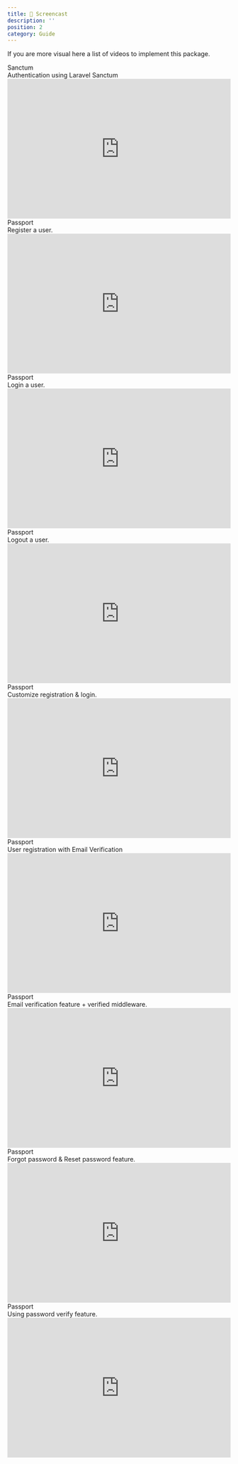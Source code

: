 ```yaml
---
title: 🍿 Screencast
description: ''
position: 2
category: Guide
---
```


If you are more visual here a list of videos to implement this package.

<!-- Video -->
<div class="flex text-gray-900 my-4 py-4 border-t-2 border-b-2 border-gray-300">
    <span class="px-2 py-1 bg-green-200 text-green-700 font-semibold rounded-full text-sm mr-2">
        Sanctum
    </span>
    <div class="font-semibold">
        Authentication using Laravel Sanctum
    </div>
</div>

<iframe class="shadow-xl rounded-lg mb-20" style="width: 100%;" height="315" src="https://www.youtube.com/embed/VGBOukJbzFE" frameborder="0" allow="accelerometer; autoplay; clipboard-write; encrypted-media; gyroscope; picture-in-picture" allowfullscreen></iframe>
<!-- End Video -->

<!-- Video -->
<div class="flex text-gray-900 my-4 py-4 border-t-2 border-b-2 border-gray-300">
    <span class="px-2 py-1 bg-blue-200 text-blue-700 font-semibold rounded-full text-sm mr-2">
        Passport
    </span>
    <div class="font-semibold">
        Register a user.
    </div>
</div>

<iframe class="shadow-xl rounded-lg mb-20" style="width: 100%;" height="315" src="https://www.youtube.com/embed/tRZtmR6Qhgg" frameborder="0" allow="accelerometer; autoplay; clipboard-write; encrypted-media; gyroscope; picture-in-picture" allowfullscreen></iframe>
<!-- End Video -->

<!-- Video -->
<div class="flex text-gray-900 my-4 py-4 border-t-2 border-b-2 border-gray-300">
    <span class="px-2 py-1 bg-blue-200 text-blue-700 font-semibold rounded-full text-sm mr-2">
        Passport
    </span>
    <div class="font-semibold">
        Login a user.
    </div>
</div>

<iframe class="shadow-xl rounded-lg mb-20" style="width: 100%;" height="315" src="https://www.youtube.com/embed/Yf_E1XK_S-w" frameborder="0" allow="accelerometer; autoplay; clipboard-write; encrypted-media; gyroscope; picture-in-picture" allowfullscreen></iframe>
<!-- End Video -->

<!-- Video -->
<div class="flex text-gray-900 my-4 py-4 border-t-2 border-b-2 border-gray-300">
    <span class="px-2 py-1 bg-blue-200 text-blue-700 font-semibold rounded-full text-sm mr-2">
        Passport
    </span>
    <div class="font-semibold">
        Logout a user.
    </div>
</div>

<iframe class="shadow-xl rounded-lg mb-20" style="width: 100%;" height="315" src="https://www.youtube.com/embed/vInYm2H_NG4" frameborder="0" allow="accelerometer; autoplay; clipboard-write; encrypted-media; gyroscope; picture-in-picture" allowfullscreen></iframe>
<!-- End Video -->

<!-- Video -->
<div class="flex text-gray-900 my-4 py-4 border-t-2 border-b-2 border-gray-300">
    <span class="px-2 py-1 bg-blue-200 text-blue-700 font-semibold rounded-full text-sm mr-2">
        Passport
    </span>
    <div class="font-semibold">
        Customize registration & login.
    </div>
</div>

<iframe class="shadow-xl rounded-lg mb-20" style="width: 100%;" height="315" src="https://www.youtube.com/embed/6DsP8Jys3G0" frameborder="0" allow="accelerometer; autoplay; clipboard-write; encrypted-media; gyroscope; picture-in-picture" allowfullscreen></iframe>
<!-- End Video -->

<!-- Video -->
<div class="flex text-gray-900 my-4 py-4 border-t-2 border-b-2 border-gray-300">
    <span class="px-2 py-1 bg-blue-200 text-blue-700 font-semibold rounded-full text-sm mr-2">
        Passport
    </span>
    <div class="font-semibold">
        User registration with Email Verification
    </div>
</div>

<iframe class="shadow-xl rounded-lg mb-20" style="width: 100%;" height="315" src="https://www.youtube.com/embed/yQHDatfJI6Q" frameborder="0" allow="accelerometer; autoplay; clipboard-write; encrypted-media; gyroscope; picture-in-picture" allowfullscreen></iframe>
<!-- End Video -->

<!-- Video -->
<div class="flex text-gray-900 my-4 py-4 border-t-2 border-b-2 border-gray-300">
    <span class="px-2 py-1 bg-blue-200 text-blue-700 font-semibold rounded-full text-sm mr-2">
        Passport
    </span>
    <div class="font-semibold">
        Email verification feature + verified middleware.
    </div>
</div>

<iframe class="shadow-xl rounded-lg mb-20" style="width: 100%;" height="315" src="https://www.youtube.com/embed/cQc4nFLNxsM" frameborder="0" allow="accelerometer; autoplay; clipboard-write; encrypted-media; gyroscope; picture-in-picture" allowfullscreen></iframe>
<!-- End Video -->

<!-- Video -->
<div class="flex text-gray-900 my-4 py-4 border-t-2 border-b-2 border-gray-300">
    <span class="px-2 py-1 bg-blue-200 text-blue-700 font-semibold rounded-full text-sm mr-2">
        Passport
    </span>
    <div class="font-semibold">
        Forgot password & Reset password feature.
    </div>
</div>

<iframe class="shadow-xl rounded-lg mb-20" style="width: 100%;" height="315" src="https://www.youtube.com/embed/hEoqL0MHRp4" frameborder="0" allow="accelerometer; autoplay; clipboard-write; encrypted-media; gyroscope; picture-in-picture" allowfullscreen></iframe>
<!-- End Video -->

<!-- Video -->
<div class="flex text-gray-900 my-4 py-4 border-t-2 border-b-2 border-gray-300">
    <span class="px-2 py-1 bg-blue-200 text-blue-700 font-semibold rounded-full text-sm mr-2">
        Passport
    </span>
    <div class="font-semibold">
        Using password verify feature.
    </div>
</div>

<iframe class="shadow-xl rounded-lg mb-20" style="width: 100%;" height="315" src="https://www.youtube.com/embed/TknBvDiamkY" frameborder="0" allow="accelerometer; autoplay; clipboard-write; encrypted-media; gyroscope; picture-in-picture" allowfullscreen></iframe>
<!-- End Video -->